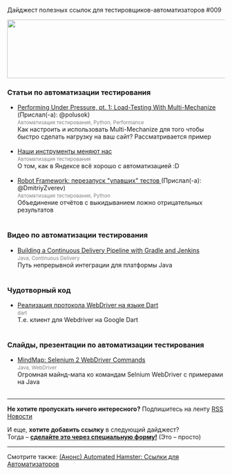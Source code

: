 Дайджест полезных ссылок для тестировщиков-автоматизаторов #009 

<img src="http://automated-testing.info/uploads/default/16/e7ca841252bf0e41.png" width="529" height="136">

### Статьи по автоматизации тестирования
* [Performing Under Pressure, pt. 1: Load-Testing With Multi-Mechanize](http://python.dzone.com/articles/performing-under-pressure-pt-1) (Прислал(-а): @polusok) <br><small><font color="gray">Автоматизация тестирования, Python, Performance</font></small><br>Как настроить и использовать Multi-Mechanize для того чтобы быстро сделать нагрузку на ваш сайт? Рассматривается пример <br><br>
* [Наши инструменты меняют нас](http://artkoshelev.github.io/posts/our-tools-shape-us/)  <br><small><font color="gray">Автоматизация тестирования</font></small><br>О том, как в Яндексе всё хорошо с автоматизацией :D<br><br>
* [Robot Framework: перезапуск "упавших" тестов ](http://xwizard-test.blogspot.ru/2013/11/robot-framework.html) (Прислал(-а): @DmitriyZverev) <br><small><font color="gray">Автоматизация тестирования, Python</font></small><br>Объединение отчётов с выкидыванием ложно отрицательных результатов<br><br>


### Видео по автоматизации тестирования
* [Building a Continuous Delivery Pipeline with Gradle and Jenkins](http://www.infoq.com/presentations/cd-gradle-jenkins)  <br><small><font color="gray">Java, Continuous Delivery</font></small><br>Путь непрерывной интеграции для платформы Java <br><br>


### Чудотворный  код
* [Реализация протокола WebDriver на языке Dart](https://github.com/google/dart-sync-webdriver)  <br><small><font color="gray">dart</font></small><br>Т.е. клиент для Webdriver на Google Dart <br><br>


### Слайды, презентации по автоматизации тестирования
* [MindMap: Selenium 2 WebDriver Commands](http://www.mindmeister.com/290168492/selenium-2-webdriver-commands)  <br><small><font color="gray">Java, WebDriver</font></small><br>Огромная майнд-мапа ко командам Selnium WebDriver с примерами на Java<br><br>


---------------
**Не хотите пропускать ничего интересного?** 
Подпишитесь на ленту [RSS Новости]( http://automated-testing.info/category/novosti.rss)  

И еще, **хотите добавить ссылку** в следующий дайджест?<br>
Тогда – **[сделайте это через специальную форму!](http://goo.gl/p8JpCx)** (Это – просто)   

---------
Смотрите также: [(Анонс) Automated Hamster: Ссылки для Автоматизаторов](http://automated-testing.info/t/anons-automated-hamster-ssylki-dlya-avtomatizatorov/3399)
